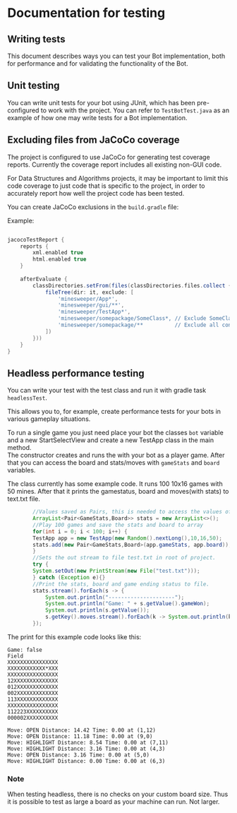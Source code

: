 
# Documentation for testing

## Writing tests

This document describes ways you can test your Bot implementation, both for
performance and for validating the functionality of the Bot.

## Unit testing

You can write unit tests for your bot using JUnit, which has been pre-configured
to work with the project. You can refer to ```TestBotTest.java``` as an example of how
one may write tests for a Bot implementation.

## Excluding files from JaCoCo coverage

The project is configured to use JaCoCo for generating test coverage reports.
Currently the coverage report includes all existing non-GUI code.

For Data Structures and Algorithms projects, it may be important to limit this
code coverage to just code that is specific to the project, in order to
accurately report how well the project code has been tested.

You can create JaCoCo exclusions in the ```build.gradle``` file:

Example:

```gradle

jacocoTestReport {
    reports {
        xml.enabled true
        html.enabled true
    }
     
    afterEvaluate {
        classDirectories.setFrom(files(classDirectories.files.collect {
            fileTree(dir: it, exclude: [
                'minesweeper/App*', 
                'minesweeper/gui/**', 
                'minesweeper/TestApp*',
                'minesweeper/somepackage/SomeClass*, // Exclude SomeClass from somepackage
                'minesweeper/somepackage/**          // Exclude all contents of somepackage
            ])
        }))
    } 
}
```

## Headless performance testing

You can write your test with the test class and run it with gradle task
``headlessTest``.

This allows you to, for example, create performance tests for your bots in
various gameplay situations.

To run a single game you just need place your bot the classes ``bot`` variable and a new StartSelectView and create a new TestApp class in the main method.  
The constructor creates and runs the with your bot as a player game. After that you can access the board and stats/moves with ``gameStats`` and ``board`` variables.  
  
The class currently has some example code. It runs 100 10x16 games with 50 mines. After that it prints the gamestatus, board and moves(with stats) to text.txt file.
```java
        //Values saved as Pairs, this is needed to access the values of both board and gamestats.
        ArrayList<Pair<GameStats,Board>> stats = new ArrayList<>();
        //Play 100 games and save the stats and board to array
        for(int i = 0; i < 100; i++) {
        TestApp app = new TestApp(new Random().nextLong(),10,16,50);
        stats.add(new Pair<GameStats,Board>(app.gameStats, app.board));
        }
        //Sets the out stream to file test.txt in root of project.
        try {
        System.setOut(new PrintStream(new File("test.txt")));
        } catch (Exception e){}
        //Print the stats, board and game ending status to file.
        stats.stream().forEach(s -> {
            System.out.println("---------------------");
            System.out.println("Game: " + s.getValue().gameWon);
            System.out.println(s.getValue());
            s.getKey().moves.stream().forEach(k -> System.out.println(k + " at (" + k.x + "," + k.y + ")"));
        });
```

The print for this example code looks like this:
``` lolcode
Game: false  
Field   
XXXXXXXXXXXXXXXX
XXXXXXXXXXXX*XXX
XXXXXXXXXXXXXXXX
12XXXXXXXXXXXXXX
012XXXXXXXXXXXXX
002XXXXXXXXXXXXX
113XXXXXXXXXXXXX
XXXXXXXXXXXXXXXX
112223XXXXXXXXXX
000002XXXXXXXXXX

Move: OPEN Distance: 14.42 Time: 0.00 at (1,12)
Move: OPEN Distance: 11.18 Time: 0.00 at (9,0)
Move: HIGHLIGHT Distance: 8.54 Time: 0.00 at (7,11)
Move: HIGHLIGHT Distance: 3.16 Time: 0.00 at (4,3)
Move: OPEN Distance: 3.16 Time: 0.00 at (5,0)
Move: HIGHLIGHT Distance: 0.00 Time: 0.00 at (6,3)
```

### Note

When testing headless, there is no checks on your custom board size.
Thus it is possible to test as large a board as your machine can run.
Not larger.